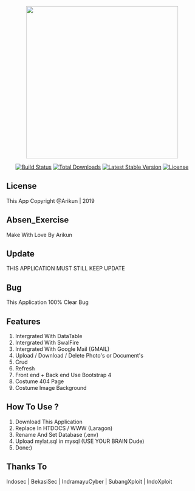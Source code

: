 
<p align="center"><img src="https://res.cloudinary.com/dtfbvvkyp/image/upload/v1566331377/laravel-logolockup-cmyk-red.svg" width="400">
</p>


<p align="center">
<a href="https://travis-ci.org/laravel/framework"><img src="https://travis-ci.org/laravel/framework.svg" alt="Build Status"></a>
<a href="https://packagist.org/packages/laravel/framework"><img src="https://poser.pugx.org/laravel/framework/d/total.svg" alt="Total Downloads"></a>
<a href="https://packagist.org/packages/laravel/framework"><img src="https://poser.pugx.org/laravel/framework/v/stable.svg" alt="Latest Stable Version"></a>
<a href="https://packagist.org/packages/laravel/framework"><img src="https://poser.pugx.org/laravel/framework/license.svg" alt="License"></a>

## License

This App Copyright @Arikun | 2019 


## Absen_Exercise
Make With Love By Arikun

## Update
THIS APPLICATION MUST STILL KEEP UPDATE

## Bug

This Application 100% Clear Bug

## Features

1. Intergrated With DataTable
2. Intergrated With SwalFire
3. Intergrated With Google Mail (GMAIL)
4. Upload / Download / Delete Photo's or Document's
5. Crud 
6. Refresh 
7. Front end + Back end Use Bootstrap 4
8. Costume 404 Page 
9. Costume Image Background 


## How To Use ?

1. Download This Application
2. Replace In HTDOCS / WWW (Laragon)
3. Rename And Set Database (.env)
4. Upload mylat.sql in mysql (USE YOUR BRAIN Dude)
5. Done:)

## Thanks To

Indosec | 
BekasiSec | 
IndramayuCyber | 
SubangXploit | 
IndoXploit
